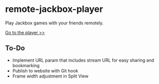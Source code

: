 # remote-jackbox-player

Play Jackbox games with your friends remotely.

[Go to the player >>](https://isaacyakl.github.io/remote-jackbox-player/)

## To-Do

-  Implement URL param that includes stream URL for easy sharing and bookmarking
-  Publish to website with Git hook
-  Frame width adjustment in Split View
